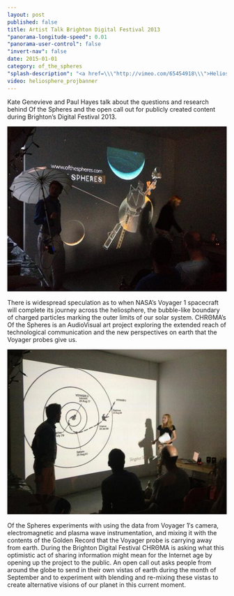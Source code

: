 ```yaml
---
layout: post
published: false
title: Artist Talk Brighton Digital Festival 2013
"panorama-longitude-speed": 0.01
"panorama-user-control": false
"invert-nav": false
date: 2015-01-01
category: of_the_spheres
"splash-description": "<a href=\\\"http://vimeo.com/65454918\\\">Heliosphere trailer</a> from <a href=\\\"http://vimeo.com/chromaspace\\\">C H R Θ M A</a> on Vimeo."
video: heliosphere_projbanner
---
```


Kate Genevieve and Paul Hayes talk about the questions and research behind Of the Spheres and the open call out for publicly created content during Brighton’s Digital Festival 2013.

![Event1.jpg](/_posts/blog/Event1.jpg)

There is widespread speculation as to when NASA’s Voyager 1 spacecraft will complete its journey across the heliosphere, the bubble-like boundary of charged particles marking the outer limits of our solar system.  CHRΘMA’s Of the Spheres is an AudioVisual art project exploring the extended reach of technological communication and the new perspectives on earth that the Voyager probes give us.  

![Event2.jpg](/_posts/blog/Event2.jpg)

Of the Spheres experiments with using the data from Voyager 1′s camera, electromagnetic and plasma wave instrumentation, and mixing it with the contents of the Golden Record that the Voyager probe is carrying away from earth.  During the Brighton Digital Festival CHRΘMA is asking what this optimistic act of sharing information might mean for the Internet age by opening up the project to the public. An open call out asks people from around the globe to send in their own vistas of earth during the month of September and to experiment with blending and re-mixing these vistas to create alternative visions of our planet in this current moment.
